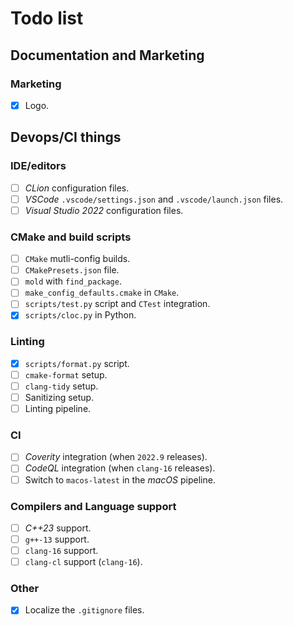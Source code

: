 <!--=-=-=-=-=-=-=-=-=-=-=-=-=-=-=-=-=-=-=-=-=-=-=-=-=-=-=-=-=-=-=-=-=-=-=-=-=-->
# Todo list
<!--=-=-=-=-=-=-=-=-=-=-=-=-=-=-=-=-=-=-=-=-=-=-=-=-=-=-=-=-=-=-=-=-=-=-=-=-=-->

<!----------------------------------------------------------------------------->
## Documentation and Marketing
<!----------------------------------------------------------------------------->

### Marketing

- [x] Logo.

<!----------------------------------------------------------------------------->
## Devops/CI things
<!----------------------------------------------------------------------------->

### IDE/editors

- [ ] *CLion* configuration files.
- [ ] *VSCode* `.vscode/settings.json` and `.vscode/launch.json` files.
- [ ] *Visual Studio 2022* configuration files.

### CMake and build scripts

- [ ] `CMake` mutli-config builds.
- [ ] `CMakePresets.json` file.
- [ ] `mold` with `find_package`.
- [ ] `make_config_defaults.cmake` in `CMake`.
- [ ] `scripts/test.py` script and `CTest` integration.
- [x] `scripts/cloc.py` in Python.

### Linting

- [x] `scripts/format.py` script.
- [ ] `cmake-format` setup.
- [ ] `clang-tidy` setup.
- [ ] Sanitizing setup.
- [ ] Linting pipeline.

### CI

- [ ] *Coverity* integration (when `2022.9` releases).
- [ ] *CodeQL* integration (when `clang-16` releases).
- [ ] Switch to `macos-latest` in the *macOS* pipeline.

### Compilers and Language support

- [ ] *C++23* support.
- [ ] `g++-13` support.
- [ ] `clang-16` support.
- [ ] `clang-cl` support (`clang-16`).

### Other

- [x] Localize the `.gitignore` files.
